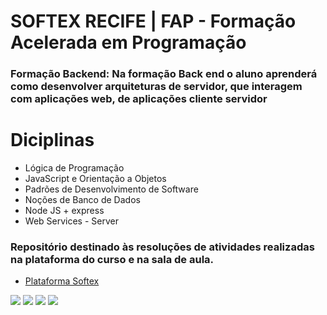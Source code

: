
# SOFTEX RECIFE | FAP - Formação Acelerada em Programação

### **Formação Backend:** Na formação Back end o aluno aprenderá como desenvolver arquiteturas de servidor, que interagem com aplicações web, de aplicações cliente servidor

# Diciplinas

- Lógica de Programação
- JavaScript e Orientação a Objetos
- Padrões de Desenvolvimento de Software
- Noções de Banco de Dados
- Node JS + express
- Web Services - Server

### Repositório destinado às resoluções de atividades realizadas na plataforma do curso e na sala de aula.

- [Plataforma Softex](https://softexrecife.joyclass.com/login)
  
<p>
    <img src="https://img.shields.io/github/languages/count/alexklenio/softexFapBackEnd2023"/>
    <img src="https://img.shields.io/github/repo-size/alexklenio/softexFapBackEnd2023"/>
    <img src="https://img.shields.io/github/last-commit/alexklenio/softexFapBackEnd2023"/>
    <img src="https://img.shields.io/github/issues/alexklenio/softexFapBackEnd2023"/>
</p
